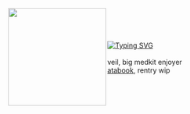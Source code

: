 <img align="left" width="200" src="https://files.catbox.moe/d4717p.gif" />
<br><br>
<br><br>
<a href="https://git.io/typing-svg"><img src="https://readme-typing-svg.demolab.com?font=Fira+Code&size=15&duration=3000&pause=1000&color=2CF700&background=FF000000&center=true&vCenter=true&width=235&height=30&lines=Death+in+the+family" alt="Typing SVG" /></a>
<br><br>
</div> 
veil, big medkit enjoyer
<br>
<a href="https://crueldilemma.atabook.org">atabook</a>, rentry wip
</div>
<br><br>
<br><br>
